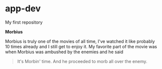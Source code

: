 # app-dev
My first repository

**Morbius**

Morbius is truly one of the movies of all time, I've watched it like probably 10 times already and I still get to enjoy it. My favorite part of the movie was when Morbius was ambushed by the enemies and he said
> It's Morbin' time.
 And he proceeded to morb all over the enemy.
